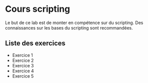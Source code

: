 # Cours scripting

Le but de ce lab est de monter en compétence sur du scripting. Des connaissances sur les bases du scripting sont recommandées.

## Liste des exercices
- Exercice 1
- Exercice 2
- Exercice 3
- Exercice 4
- Exercice 5
